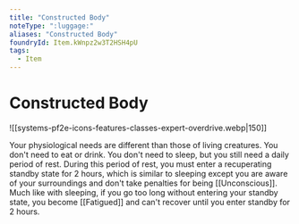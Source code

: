 ```yaml
---
title: "Constructed Body"
noteType: ":luggage:"
aliases: "Constructed Body"
foundryId: Item.kWnpz2w3T2HSH4pU
tags:
  - Item
---
```


# Constructed Body
![[systems-pf2e-icons-features-classes-expert-overdrive.webp|150]]

Your physiological needs are different than those of living creatures. You don't need to eat or drink. You don't need to sleep, but you still need a daily period of rest. During this period of rest, you must enter a recuperating standby state for 2 hours, which is similar to sleeping except you are aware of your surroundings and don't take penalties for being [[Unconscious]]. Much like with sleeping, if you go too long without entering your standby state, you become [[Fatigued]] and can't recover until you enter standby for 2 hours.
